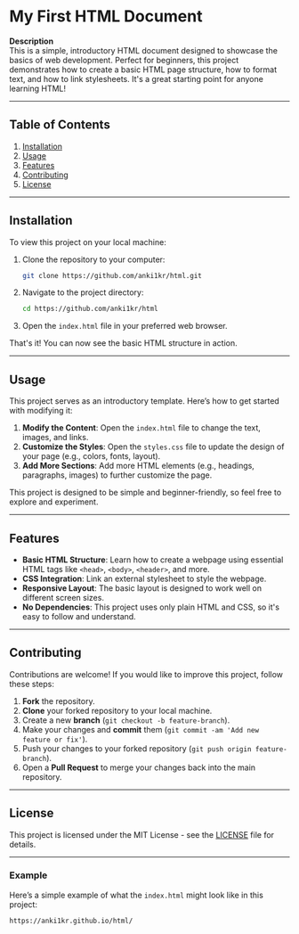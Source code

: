 # My First HTML Document

**Description**  
This is a simple, introductory HTML document designed to showcase the basics of web development. Perfect for beginners, this project demonstrates how to create a basic HTML page structure, how to format text, and how to link stylesheets. It's a great starting point for anyone learning HTML!

---

## Table of Contents

1. [Installation](#installation)
2. [Usage](#usage)
3. [Features](#features)
4. [Contributing](#contributing)
5. [License](#license)

---

## Installation

To view this project on your local machine:

1. Clone the repository to your computer:
    ```bash
    git clone https://github.com/anki1kr/html.git
    ```

2. Navigate to the project directory:
    ```bash
    cd https://github.com/anki1kr/html
    ```

3. Open the `index.html` file in your preferred web browser.

That's it! You can now see the basic HTML structure in action.

---

## Usage

This project serves as an introductory template. Here’s how to get started with modifying it:

1. **Modify the Content**: Open the `index.html` file to change the text, images, and links.
2. **Customize the Styles**: Open the `styles.css` file to update the design of your page (e.g., colors, fonts, layout).
3. **Add More Sections**: Add more HTML elements (e.g., headings, paragraphs, images) to further customize the page.

This project is designed to be simple and beginner-friendly, so feel free to explore and experiment.

---

## Features

- **Basic HTML Structure**: Learn how to create a webpage using essential HTML tags like `<head>`, `<body>`, `<header>`, and more.
- **CSS Integration**: Link an external stylesheet to style the webpage.
- **Responsive Layout**: The basic layout is designed to work well on different screen sizes.
- **No Dependencies**: This project uses only plain HTML and CSS, so it's easy to follow and understand.

---

## Contributing

Contributions are welcome! If you would like to improve this project, follow these steps:

1. **Fork** the repository.
2. **Clone** your forked repository to your local machine.
3. Create a new **branch** (`git checkout -b feature-branch`).
4. Make your changes and **commit** them (`git commit -am 'Add new feature or fix'`).
5. Push your changes to your forked repository (`git push origin feature-branch`).
6. Open a **Pull Request** to merge your changes back into the main repository.

---

## License

This project is licensed under the MIT License - see the [LICENSE](LICENSE) file for details.

---


### Example

Here’s a simple example of what the `index.html` might look like in this project:

```html
https://anki1kr.github.io/html/
